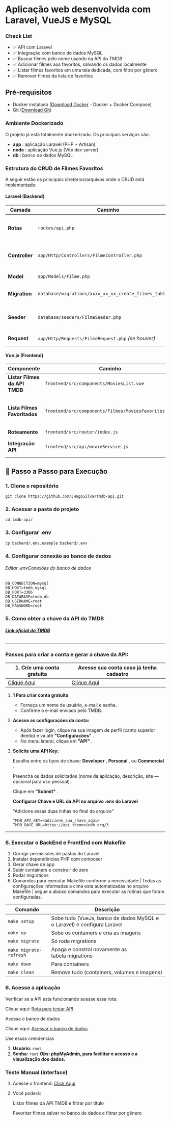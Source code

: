 # **Aplicação web desenvolvida com Laravel, VueJS e MySQL**

### **Check List**

* ✅ API com Laravel
* ✅ Integração com banco de dados MySQL
* ✅ Buscar filmes pelo nome usando na API do TMDB
* ✅ Adicionar filmes aos favoritos, salvando os dados localmente
* ✅ Listar filmes favoritos em uma tela dedicada, com filtro por gênero
* ✅ Remover filmes da lista de favoritos

## **Pré-requisitos**

* Docker instalado ([Download Docker](https://www.docker.com/get-started) - Docker + Docker Compose)
* Git ([Download Git](https://git-scm.com/downloads))

### Ambiente Dockerizado

O projeto já está totalmente dockerizado. Os principais serviços são:

* **app** : aplicação Laravel (PHP + Artisan)
* **node** : aplicação Vue.js (Vite dev server)
* **db** : banco de dados MySQL

### Estrutura do CRUD de Filmes Favoritos

A seguir estão os principais diretórios/arquivos onde o CRUD está implementado:

#### Laravel (Backend)

| Camada               | Caminho                                                    | Descrição                         |
| -------------------- | ---------------------------------------------------------- | ----------------------------------- |
| **Rotas**      | `routes/api.php`                                         | Define as rotas da API de filmes    |
| **Controller** | `app/Http/Controllers/FilmeController.php`               | Controlador com a lógica do CRUD   |
| **Model**      | `app/Models/Filme.php`                                   | Modelo do filme                     |
| **Migration**  | `database/migrations/xxxx_xx_xx_create_filmes_table.php` | Criação da tabela `filmes`      |
| **Seeder**     | `database/seeders/FilmeSeeder.php`                       | Popula o banco com dados de exemplo |
| **Request**    | `app/Http/Requests/FilmeRequest.php` *(se houver)*     | Validação de dados                |

#### Vue.js (Frontend)

| Componente                          | Caminho                                                | Descrição                                 |
| ----------------------------------- | ------------------------------------------------------ | ------------------------------------------- |
| **Listar Filmes da API TMDB** | `frontend/src/components/MoviesList.vue`             | Lista os filmes da API                      |
| **Lista Filmes Favoritados**  | `frontend/src/components/Filmes/MoviesFavorites.vue` | Lista os filmes favoritados salvos no banco |
| **Roteamento**                | `frontend/src/router/index.js`                       | Rotas SPA                                   |
| **Integração API**          | `frontend/src/api/movieService.js`                   | Comunicação com a API Laravel             |

## 🚀 **Passo a Passo para Execução**

### 1. Clone o repositório

```
git clone https://github.com/JHugoSilva/tmdb-api.git
```

### 2. Acessar a pasta do projeto

```
cd tmdb-api/
```

### 3. Configurar .env

```
cp backend/.env.example backend/.env
```

### 4. Configurar conexão ao banco de dados

###### *Editar .env*Conexões do banco de dados

```
DB_CONNECTION=mysql
DB_HOST=tmdb_mysql
DB_PORT=3306
DB_DATABASE=tmdb_db
DB_USERNAME=root
DB_PASSWORD=root
```

### **5. Como obter a chave da API do TMDB**

###### **[Link oficial do TMDB](https://www.themoviedb.org)**

---

### Passos para criar a conta e gerar a chave da API:

| 1. Crie uma conta gratuita                    | Acesse sua conta caso já tenha cadastro     |
| --------------------------------------------- | -------------------------------------------- |
| [Clique Aqui](https://www.themoviedb.org/signup) | [Clique Aqui](https://www.themoviedb.org/login) |

1. **1 Para criar conta gratuita**

   * Forneça um nome de usuário, e-mail e senha.
   * Confirme o e-mail enviado pelo TMDB.
2. **Acesse as configurações da conta:**

   * Após fazer login, clique na sua imagem de perfil (canto superior direito) e vá até  **"Configurações"** .
   * No menu lateral, clique em  **"API"** .
3. **Solicite uma API Key:**

   Escolha entre os tipos de chave:  **Developer** ,  **Personal** , ou  **Commercial** .

   Preencha os dados solicitados (nome da aplicação, descrição, site — opcional para uso pessoal).

   Clique em  **"Submit"** .

   **Configurar Chave e URL da API no arquivo .env do Laravel**

   "Adicione essas duas linhas no final do arquivo"

   ```
   TMDB_API_KEY=<adicione_sua_chave_aqui>
   TMDB_BASE_URL=https://api.themoviedb.org/3

   ```

---

### 6. Executar o BackEnd e FrontEnd com Makefile

1. Corrigir permissões de pastas do Laravel
2. Instalar dependências PHP com composer
3. Gerar chave de app
4. Subir containers e construir do zero
5. Rodar migrations
6. Comandos para executar Makefile conforme a necessidade:| Todas as configurações informadas a cima esta automatizadas no arquivo Makefile | segue a abaixo comandos para executar as rotinas que foram configuradas.

| Comando                  | Descrição                                                             |
| ------------------------ | ----------------------------------------------------------------------- |
| `make setup`           | Sobe tudo (VueJs, banco de dados MySQL e o Laravel) e configura Laravel |
| `make up`              | Sobe os containers e cria as imagens                                    |
| `make migrate`         | Só roda migrations                                                     |
| `make migrate-refresh` | Apaga e constroi novamente as tabela migrations                        |
| `make down `           | Para containers                                                         |
| `make clean`           | Remove tudo (containers, volumes e imagens)                             |

### 6. Acesse a aplicação

Verificar se a API esta funcionando acesse essa rota:

Clique aqui: [Rota para testar API](http://localhost:8088/api/ping)

Acessa o banco de dados

Clique aqui: [Acessar o banco de dados](http://localhost:8081/index.php)

Use essas crendencias

1. **Usuário**: `root`
2. **Senha:** `root`
   ***Obs*: phpMyAdmin, para facilitar o acesso e a visualização dos dados.**

### Teste Manual (interface)

1. Acesse o frontend: [Click Aqui](http://localhost:5177/)

2. Você poderá:

   Listar filmes da API TMDB e filtrar por título
   
   Favoritar filmes salvar no banco de dados e filtrar por gênero
